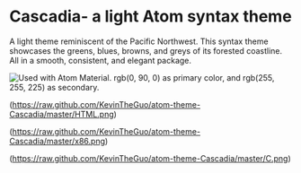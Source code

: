 # Cascadia- a light Atom syntax theme

A light theme reminiscent of the Pacific Northwest. This syntax theme showcases the greens, blues, browns, and greys of its forested coastline. All in a smooth, consistent, and elegant package.

![Used with Atom Material. rgb(0, 90, 0) as primary color, and rgb(255, 255, 225) as secondary.](https://raw.github.com/KevinTheGuo/atom-theme-Cascadia/master/Overall.png)

(https://raw.github.com/KevinTheGuo/atom-theme-Cascadia/master/HTML.png)

(https://raw.github.com/KevinTheGuo/atom-theme-Cascadia/master/x86.png)

(https://raw.github.com/KevinTheGuo/atom-theme-Cascadia/master/C.png)
